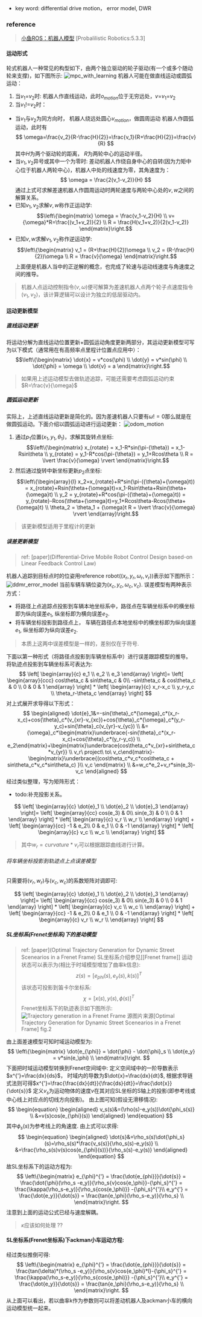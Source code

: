 - key word: differential drive motion， error model, DWR
### reference
> [小鱼ROS：机器人模型](https://fishros.com/d2lros2/#/humble/chapt6/get_started/7.%E6%9C%BA%E5%99%A8%E4%BA%BA%E8%BF%90%E5%8A%A8%E5%AD%A6%E4%BB%8B%E7%BB%8D)
> [Probalilistic Robotics:5.3.3]

#### 运动形式
轮式机器人一种常见的构型如下，由两个独立驱动的轮子驱动(有一个或多个随动轮来支撑)，如下图所示:
![mpc_with_learning](dwsr.png)
机器人可能在做直线运动或圆弧运动：
1.  当$v_1$=$v_2$时:
	 机器人作直线运动，此时$o_{motion}$位于无穷远处，$v$=$v_1$=$v_2$ 
2.  当$v_1$!=$v_2$时：
- 当$v_1$与$v_2$为同方向时， 机器人绕远处圆心$v_{motion}$，做圆周运动
	 机器人作圆弧运动，此时有
$$
	\omega=\frac{v_2}{R-\frac{H}{2}}=\frac{v_1}{R+\frac{H}{2}}=\frac{v}{R}
$$
其中$H$为两个驱动轮的距离， $R$为两轮中心的运动半径。
- 当$v_1, v_2$异号或其中一个为零时:
	差动机器人作绕自身中心的自转(因为力矩中心位于机器人两轮中心)，机器人中处的线速度为零，其角速度为：
$$
	\omega = \frac{2(v_1-v_2)}{H}
$$
通过上式可求解差速机器人作圆周运动时两轮速度与两轮中心处的$v, w$之间的解算关系。
- 已知$v_1,v_2$求解$v,w$称作正运动学:
$$\left\{\begin{matrix}
 \omega = \frac{v_1-v_2}{H}
\\ v={\omega}*R=\frac{(v_1+v_2)}{2}
\\ R = \frac{H(v_1+v_2)}{2(v_1-v_2)}
\end{matrix}\right.$$
- 已知$v,w$求解$v_1,v_2$称作逆运动学:
$$\left\{\begin{matrix}
 v_1 = (R+\frac{H}{2})\omega \\
 v_2 = (R-\frac{H}{2})\omega \\
 R = \frac{v}{\omega}
\end{matrix}\right.$$
上面便是机器人当中的正逆解的概念，也完成了轮速与运动线速度与角速度之间的推导。

> 机器人点运动控制指令$(v, \omega)$便可解算为差速机器人点两个轮子点速度指令$(v_1, v_2)$，该计算逻辑可以设计为独立的低层驱动内。

#### 运动更新模型
#####  直线运动更新
将运动分解为直线运动位置更新+圆弧运动角度更新两部分，其运动更新模型可写为以下模式（通常用在有高频率点里程计位置点应用中）：
$$\left\{\begin{matrix}
 \dot{x} = v*cos(\phi)
\\ \dot{y} = v*sin(\phi)
\\ \dot{\phi} = \omega
\\ \dot{v} = a
\end{matrix}\right.$$
> 如果用上述运动模型去做轨迹追踪，可能还需要考虑圆弧运动约束$R=\frac{v}{\omega}$

##### 圆弧运动更新
实际上，上述直线运动更新是简化的。因为差速机器人只要有$\omega!=0$那么就是在做圆弧运动。下面介绍以圆弧运动进行运动更新：
![odom_motion](differential_odom.png)
1. 通过$p_1$位置$(x_1, y_1, {\theta}_1)$，求解其旋转点坐标:
$$\left\{\begin{matrix}
 x_{rotate} = x_1-R*sin(\pi-{\theta}) = x_1-Rsin\theta \\
 y_{rotate} = y_1-R*cos(\pi-{\theta}) = y_1+Rcos\theta \\
 R = \lvert \frac{v}{\omega} \rvert
\end{matrix}\right.$$
2. 然后通过旋转中新坐标更新$p_2$点坐标:
$$\left\{\begin{array}{l}
 x_2=x_{rotate}+R*sin(\pi-({\theta}+{\omega}t)) = x_{rotate}+Rsin(\theta+{\omega}t)=x_1-Rsin\theta+Rsin(\theta+{\omega}t) \\
 y_2 = y_{rotate}+R*cos(\pi-({\theta}+{\omega}t)) = y_{rotate}-Rcos(\theta+{\omega}t)=y_1+Rcos\theta-Rcos(\theta+{\omega}t) \\
 \theta_2 = \theta_1 + {\omega}t
 R = \lvert \frac{v}{\omega} \rvert
\end{array}\right.$$
> 该更新模型适用于里程计的更新
##### 误差更新模型
>  ref: [paper](Differential-Drive Mobile Robot Control Design based-on Linear Feedback Control Law)

机器人追踪到目标点时的位姿用reference robot($(x_r, y_r, {\omega}_r,v_r)$)表示如下图所示：
![ddmr_error_model](ddmr_error_model.png)
当前车辆车辆位姿为$(x_c, y_c, {\omega}_c,v_c)$.
误差模型有两种表示方式：
- 将路径上点追踪点投影到车辆本地坐标系中，路径点在车辆坐标系中的横坐标即为纵向误差$e_1$, 纵坐标即为横向误差$e_2$.
- 将车辆坐标投影到路径点上， 车辆在路径点本地坐标中的横坐标即为纵向误差$e_1$, 纵坐标即为纵向误差$e_2$.
> 本质上这两中误差模型是一样的，差别仅在于符号.

下面以第一种形式（将路径点投影到车辆坐标系中）进行误差跟踪模型的推导。
将轨迹点投影到车辆坐标系可表达为:
$$
\left[ \begin{array}{c}
e_1 \\
e_2  \\
e_3
  \end{array} \right]=
\left[ \begin{array}{ccc}
cos\theta_c & sin\theta_c & 0\\
-sin\theta_c & cos\theta_c & 0 \\
0 & 0 & 1 
  \end{array} \right] *
\left[ \begin{array}{c}
x_r-x_c \\
y_r-y_c  \\
\theta_r-\theta_c  
\end{array} \right] 
$$
对上式展开求导得以下形式：
$$
\begin{aligned}
\dot{e}_1&=-sin{\theta}_c*{\omega}_c*(x_r-x_c)+cos{\theta}_c*(v_{xr}-v_{xc})+cos{\theta}_c*{\omega}_c*(y_r-y_c)+sin{\theta}_c(v_{yr}-v_{yc}) \\
&={\omega}_c*\begin{matrix}\underbrace{-sin{\theta}_c*(x_r-x_c)+cos{\theta}_c*(y_r-y_c)} \\ e_2\end{matrix}+\begin{matrix}\underbrace{cos\theta_c*v_{xr}+sin\theta_c*v_{yr}} \\ v_r\ project\ to\ v_c\end{matrix}-\begin{matrix}\underbrace{(cos\theta_c*v_c*cos\theta_c + sin\theta_c*v_c*sin\theta_c) }\\ v_c \end{matrix} \\
&=w_c*e_2+v_r*sin(e_3)-v_c
\end{aligned}
$$
经过类似整理，写为矩阵形式：
- todo:补充投影关系。

$$
\left[ \begin{array}{c}
\dot{e}_1 \\
\dot{e}_2  \\
\dot{e}_3
  \end{array} \right]=
\left[ \begin{array}{cc}
cos(e_3) & 0\\
sin(e_3) & 0 \\
0  & 1 
  \end{array} \right] *
\left[ \begin{array}{c}
v_r \\
w_r  \\
\end{array} \right] 
+
\left[ \begin{array}{cc}
-1 & e_2\\
0 & e_1 \\
0  & -1 
  \end{array} \right] *
\left[ \begin{array}{c}
v_c \\
w_c  \\
\end{array} \right] 
$$
> 其中$w_r=curvature*v_r$可以根据跟踪曲线进行计算。
###### 将车辆坐标投影到轨迹点上点误差模型
只需要将$(v_r,w_r)$与$(v_c,w_c)$的系数矩阵对调即可:

$$
\left[ \begin{array}{c}
\dot{e}_1 \\
\dot{e}_2  \\
\dot{e}_3
  \end{array} \right]=
\left[ \begin{array}{cc}
cos(e_3) & 0\\
sin(e_3) & 0 \\
0  & 1 
  \end{array} \right] *
\left[ \begin{array}{c}
v_c \\
w_c  \\
\end{array} \right] 
+
\left[ \begin{array}{cc}
-1 & e_2\\
0 & e_1 \\
0  & -1 
  \end{array} \right] *
\left[ \begin{array}{c}
v_r \\
w_r  \\
\end{array} \right] 
$$
##### SL坐标系(Frenet坐标系)下的差动模型
>  ref: [paper](Optimal Trajectory Generation for Dynamic Street Scenearios in a Frenet Frame)
SL坐标系介绍参见[[Frenet frame]]
运动状态可以表示为(相比于时域模型增加了曲率k信息):
$$
z(s) = {[e_{phi}(s), e_y(s), k(s)]}^T
$$
该状态可投影到笛卡尔坐标系:
$$
\chi=[x(s),y(s),\phi(s)]^T
$$
Frenet坐标系下的轨迹表示如下图所示:
![Trajectory generation in a Frenet Frame](trajectory_in_frenet.jpeg)
> 源图片来源[Optimal Trajectory Generation for Dynamic Street Scenearios in a Frenet Frame] fig.2

由上面差速模型可知时域运动模型为:
$$
\left\{\begin{matrix}
\dot{e_{\phi}} = \dot{\phi} - \dot{\phi}_s \\
\dot{e_y} = v*sin(e_\phi) \\
\end{matrix}\right.
$$
下面把时域运动模型转换到Frenet空间域中:
定义空间域中的一阶导数表示$x^{'}=\frac{dx}{ds}$， 时域内的导数为$\dot{x}=\frac{dx}{dt}$, 根据求导链式法则可得$x^{'}=\frac{\frac{dx}{dt}}{\frac{ds}{dt}}=\frac{\dot{x}}{\dot{s}}$
定义$v_s$为运动物体的速度$v$在其对应SL坐标的S轴上的投影(即参考线或中心线上对应点的切线方向投影)。
由上图可知(假设无滑移情况):
$$
\begin{equation}
\begin{aligned}
v_s(s)&=(\rho(s)-e_y(s))\dot{\phi_s(s)} \\
	 &=v(s)cos(e_{\phi}(s))
\end{aligned}
\end{equation}
$$
其中$\phi_s(s)$为参考线上的角速度.
由上式可以求得:
$$
\begin{equation}
\begin{aligned}
\dot{s}&=\rho_s(s)\dot{\phi_s}(s)=\rho_s(s)*\frac{v_s(s)}{\rho_s(s)-e_y(s)} \\
&=\frac{\rho_s(s)v(s)cos(e_{\phi}(s))}{\rho_s(s)-e_y(s)}
\end{aligned}
\end{equation}
$$
故SL坐标系下的运动方程为:
$$
\left\{\begin{matrix}
e_{\phi}^{'} = \frac{\dot{e_{phi}}}{\dot{s}} = \frac{\dot{\phi}(\rho_s -e_y)}{\rho_s{v}cos{e_\phi}}-{\phi_s}^{'} = \frac{\kappa(\rho_s-e_y)}{\rho_s{cos(e_\phi)}} -{\phi_s}^{'}\\
e_y^{'} = \frac{\dot{e_y}}{\dot{s}} = \frac{tan{e_\phi}(\rho_s-e_y)}{\rho_s} \\
\end{matrix}\right.
$$
注意到上面的运动公式已经与速度解耦。
> $\kappa$应该如何处理 ??

#### SL坐标系(Frenet坐标系)下ackman小车运动方程:
经过类似推倒可得:
$$
\left\{\begin{matrix}
e_{\phi}^{'} = \frac{\dot{e_{phi}}}{\dot{s}} = \frac{tan(\delta)*(\rho_s -e_y)}{\rho_s{v}cos{e_\phi}*l}-{\phi_s}^{'} = \frac{\kappa(\rho_s-e_y)}{\rho_s{cos(e_\phi)}} -{\phi_s}^{'}\\
e_y^{'} = \frac{\dot{e_y}}{\dot{s}} = \frac{tan{e_\phi}(\rho_s-e_y)}{\rho_s} \\
\end{matrix}\right.
$$
从上面可以看出，若以曲率k作为参数则可以将差动机器人及ackman小车的横向运动模型统一起来。




